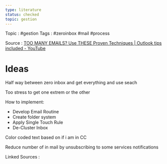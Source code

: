 ```yaml
---
type: literature
status: checked 
topic: gestion 
---
```

Topic : #gestion 
Tags : #zeroinbox #mail #process 


Source : [TOO MANY EMAILS? Use THESE Proven Techniques | Outlook tips included - YouTube](https://www.youtube.com/watch?v=5M2Kq_5V24A&list=PLzESZMrism0VbsftPVLpUptz9uJ0d9xGe&index=12)

# Ideas

Half way between zero inbox and get everything and use seach

Too stress to get one extrem or the other

How to implement:
- Develop Email Routine
- Create folder system
- Apply Single Touch Rule
- De-Cluster Inbox

Color coded text based on if i am in CC

Reduce number of in mail by unsubscribing to some services notifications


Linked Sources :